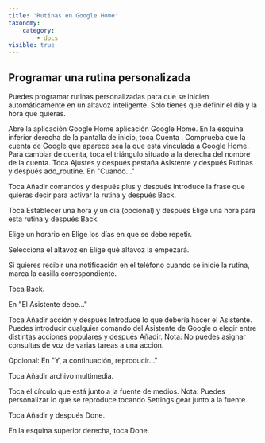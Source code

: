```yaml
---
title: 'Rutinas en Google Home'
taxonomy:
    category:
        - docs
visible: true
---
```


## Programar una rutina personalizada ##
Puedes programar rutinas personalizadas para que se inicien automáticamente en un altavoz inteligente. Solo tienes que definir el día y la hora que quieras.

Abre la aplicación Google Home aplicación Google Home.
En la esquina inferior derecha de la pantalla de inicio, toca Cuenta .
Comprueba que la cuenta de Google que aparece sea la que está vinculada a Google Home.  Para cambiar de cuenta, toca el triángulo situado a la derecha del nombre de la cuenta.
Toca Ajustes  y después pestaña Asistente y después Rutinas y después add_routine.
En "Cuando..."

Toca Añadir comandos y después plus y después introduce la frase que quieras decir para activar la rutina y después Back.

Toca Establecer una hora y un día (opcional) y después Elige una hora para esta rutina y después Back.

Elige un horario en Elige los días en que se debe repetir.

Selecciona el altavoz en Elige qué altavoz la empezará.

Si quieres recibir una notificación en el teléfono cuando se inicie la rutina, marca la casilla correspondiente.

Toca Back.

En "El Asistente debe..."

Toca Añadir acción y después Introduce lo que debería hacer el Asistente. Puedes introducir cualquier comando del Asistente de Google o elegir entre distintas acciones populares y después Añadir.
Nota: No puedes asignar consultas de voz de varias tareas a una acción.

Opcional: En "Y, a continuación, reproducir..."

Toca Añadir archivo multimedia.

Toca el círculo que está junto a la fuente de medios. Nota: Puedes personalizar lo que se reproduce tocando Settings gear junto a la fuente.

Toca Añadir y después Done.

En la esquina superior derecha, toca Done.